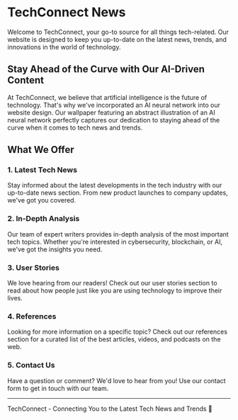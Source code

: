 <!--font:Barlow Condensed-->

# TechConnect News

Welcome to TechConnect, your go-to source for all things tech-related. Our website is designed to keep you up-to-date on the latest news, trends, and innovations in the world of technology. 

## Stay Ahead of the Curve with Our AI-Driven Content

At TechConnect, we believe that artificial intelligence is the future of technology. That's why we've incorporated an AI neural network into our website design. Our wallpaper featuring an abstract illustration of an AI neural network perfectly captures our dedication to staying ahead of the curve when it comes to tech news and trends.

## What We Offer

### 1. Latest Tech News

Stay informed about the latest developments in the tech industry with our up-to-date news section. From new product launches to company updates, we've got you covered.

### 2. In-Depth Analysis

Our team of expert writers provides in-depth analysis of the most important tech topics. Whether you're interested in cybersecurity, blockchain, or AI, we've got the insights you need.

### 3. User Stories

We love hearing from our readers! Check out our user stories section to read about how people just like you are using technology to improve their lives.

### 4. References

Looking for more information on a specific topic? Check out our references section for a curated list of the best articles, videos, and podcasts on the web.

### 5. Contact Us

Have a question or comment? We'd love to hear from you! Use our contact form to get in touch with our team.

---

TechConnect - Connecting You to the Latest Tech News and Trends 🤖

<!--

Write me content for website with wallpaper which alt text is:

"A wallpaper featuring an abstract illustration of an AI neural network, with intricate lines and a dark and technological color palette."

The name/title of the page should not be 1:1 copy of the alt text but rather a real content of the website which is using this wallpaper.

- Use markdown format 
- Start with heading
- Heading should be short and concise
- The content should look like a real website 
- The website should not be about the wallpaper, wallpaper is just a related background
- Heading should be contain work "wallpaper" or "background"
- Include real sections like references, contact, user stories, etc. use things relevant to the page purpose.
- Feel free to use structure like headings, bullets, numbering, blockquotes, paragraphs, horizontal lines, etc.
- You can use formatting like bold or _italic_
- You can include UTF-8 emojis
- Links should be only #hash anchors (and you can refer to the document itself)
- Do not include images


---


# TechConnect - Connecting You to the Latest Tech News and Trends

Welcome to TechConnect, your go-to source for all things tech-related. Our website is designed to keep you up-to-date on the latest news, trends, and innovations in the world of technology. 

## Stay Ahead of the Curve with Our AI-Driven Content

At TechConnect, we believe that artificial intelligence is the future of technology. That's why we've incorporated an AI neural network into our website design. Our wallpaper featuring an abstract illustration of an AI neural network perfectly captures our dedication to staying ahead of the curve when it comes to tech news and trends.

## What We Offer

### 1. Latest Tech News

Stay informed about the latest developments in the tech industry with our up-to-date news section. From new product launches to company updates, we've got you covered.

### 2. In-Depth Analysis

Our team of expert writers provides in-depth analysis of the most important tech topics. Whether you're interested in cybersecurity, blockchain, or AI, we've got the insights you need.

### 3. User Stories

We love hearing from our readers! Check out our user stories section to read about how people just like you are using technology to improve their lives.

### 4. References

Looking for more information on a specific topic? Check out our references section for a curated list of the best articles, videos, and podcasts on the web.

### 5. Contact Us

Have a question or comment? We'd love to hear from you! Use our contact form to get in touch with our team.

---

TechConnect - Connecting You to the Latest Tech News and Trends 🤖

-->
